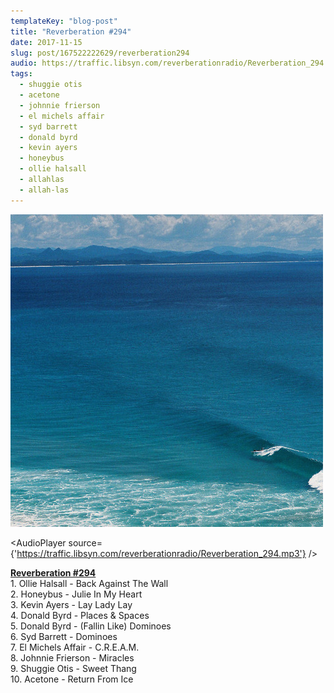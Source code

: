 ```yaml
---
templateKey: "blog-post"
title: "Reverberation #294"
date: 2017-11-15
slug: post/167522222629/reverberation294
audio: https://traffic.libsyn.com/reverberationradio/Reverberation_294.mp3
tags:
  - shuggie otis
  - acetone
  - johnnie frierson
  - el michels affair
  - syd barrett
  - donald byrd
  - kevin ayers
  - honeybus
  - ollie halsall
  - allahlas
  - allah-las
---
```


![Reverberation #294](../images/6e5457b16928a466681d81b0af265180f096fd7bf984a31fcaf92b3fa504d767.jpg)

<AudioPlayer source={'https://traffic.libsyn.com/reverberationradio/Reverberation_294.mp3'} />

<p><b><a href="https://traffic.libsyn.com/reverberationradio/Reverberation_294.mp3">Reverberation #294</a></b><br />1. Ollie Halsall - Back Against The Wall<br />2. Honeybus - Julie In My Heart<br />3. Kevin Ayers - Lay Lady Lay<br />4. Donald Byrd - Places &amp; Spaces<br />5. Donald Byrd - (Fallin Like) Dominoes<br />6. Syd Barrett - Dominoes<br />7. El Michels Affair - C.R.E.A.M.<br />8. Johnnie Frierson - Miracles<br />9. Shuggie Otis - Sweet Thang<br />10. Acetone - Return From Ice</p>
